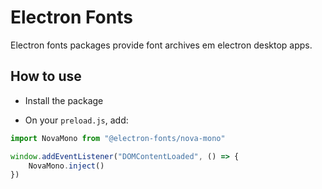 # Electron Fonts

Electron fonts packages provide font archives em electron desktop apps.

## How to use

* Install the package

* On your `preload.js`, add:

```ts
import NovaMono from "@electron-fonts/nova-mono"

window.addEventListener("DOMContentLoaded", () => {
    NovaMono.inject()
})
```